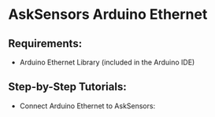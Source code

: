 # AskSensors Arduino Ethernet
Requirements:
- 
- Arduino Ethernet Library (included in the Arduino IDE)

Step-by-Step Tutorials:
- 
- Connect Arduino Ethernet to AskSensors: 

